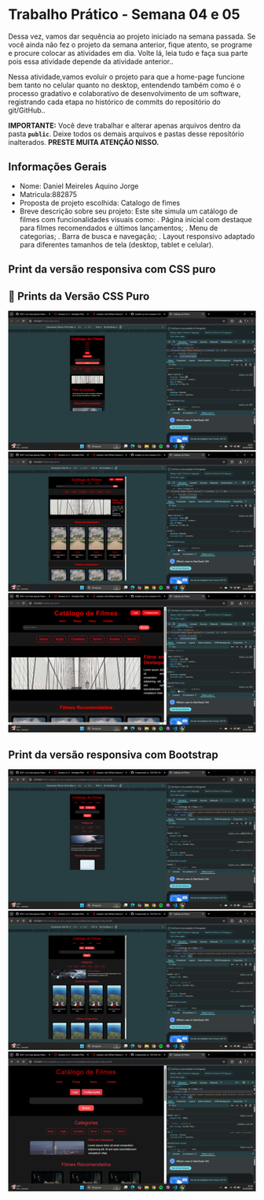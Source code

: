 # Trabalho Prático - Semana 04 e 05

Dessa vez, vamos dar sequência ao projeto iniciado na semana passada. Se você ainda não fez o projeto da semana anterior, fique atento, se programe e procure colocar as atividades em dia. Volte lá, leia tudo e faça sua parte pois essa atividade depende da atividade anterior..

Nessa atividade,vamos evoluir o projeto para que a home-page funcione bem tanto no celular quanto no desktop, entendendo também como é o processo gradativo e colaborativo de desenvolvimento de um software, registrando cada etapa no histórico de commits do repositório do git/GitHub..

**IMPORTANTE:** Você deve trabalhar e alterar apenas arquivos dentro da pasta **`public`**. Deixe todos os demais arquivos e pastas desse repositório inalterados. **PRESTE MUITA ATENÇÃO NISSO.**

## Informações Gerais

- Nome: Daniel Meireles Aquino Jorge
- Matricula:882875
- Proposta de projeto escolhida: Catalogo de fimes
- Breve descrição sobre seu projeto: 
  Este site simula um catálogo de filmes com funcionalidades visuais como:
. Página inicial com destaque para filmes recomendados e últimos lançamentos;
. Menu de categorias;
. Barra de busca e navegação;
. Layout responsivo adaptado para diferentes tamanhos de tela (desktop, tablet e celular).

## Print da versão responsiva com CSS puro

## 📸 Prints da Versão CSS Puro

![Print 1](public/printcss1.jpg.png)  
![Print 2](public/printcss2.jpg.png)  
![Print 3](public/printcss3.jpg.png)

## Print da versão responsiva com Bootstrap

![Print 1](public/printbootstrap1.jpg.png)  
![Print 2](public/printbootstrap2.jpg.png)  
![Print 3](public/printbootstrap3.jpg.png)

